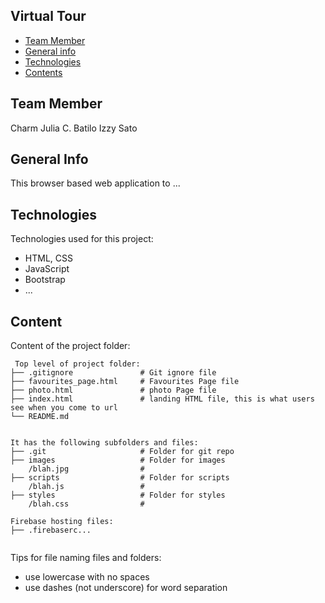 ## Virtual Tour 

* [Team Member](#author-name)
* [General info](#general-info)
* [Technologies](#technologies)
* [Contents](#content)

## Team Member
Charm Julia C. Batilo
Izzy Sato

## General Info
This browser based web application to ...
	
## Technologies
Technologies used for this project:
* HTML, CSS
* JavaScript
* Bootstrap 
* ...
	
## Content
Content of the project folder:

```
 Top level of project folder: 
├── .gitignore               # Git ignore file
├── favourites_page.html     # Favourites Page file
├── photo.html               # photo Page file
├── index.html               # landing HTML file, this is what users see when you come to url
└── README.md


It has the following subfolders and files:
├── .git                     # Folder for git repo
├── images                   # Folder for images
    /blah.jpg                # 
├── scripts                  # Folder for scripts
    /blah.js                 # 
├── styles                   # Folder for styles
    /blah.css                # 

Firebase hosting files: 
├── .firebaserc...


```

Tips for file naming files and folders:
* use lowercase with no spaces
* use dashes (not underscore) for word separation

